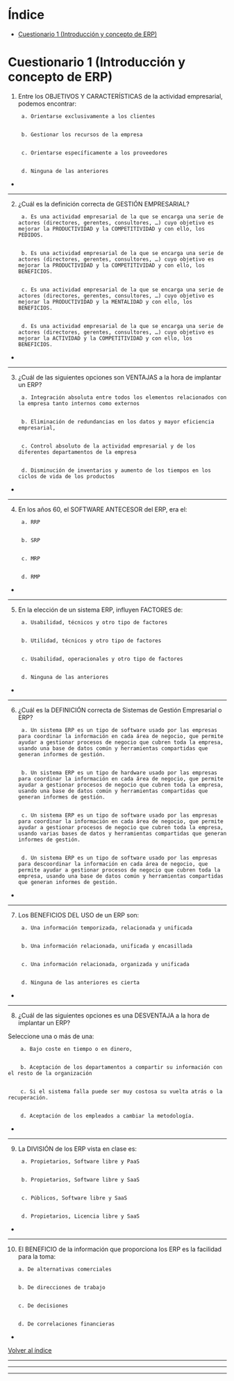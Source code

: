 # Índice
- [Cuestionario 1 (Introducción y concepto de ERP)](#cuestionario-1-introducción-y-concepto-de-erp)

# Cuestionario 1 (Introducción y concepto de ERP)

1. Entre los OBJETIVOS Y CARACTERÍSTICAS de la actividad empresarial, podemos encontrar:

        a. Orientarse exclusivamente a los clientes


        b. Gestionar los recursos de la empresa


        c. Orientarse específicamente a los proveedores


        d. Ninguna de las anteriores

- 

---

2. ¿Cuál es la definición correcta de GESTIÓN EMPRESARIAL?

        a. Es una actividad empresarial de la que se encarga una serie de actores (directores, gerentes, consultores, …) cuyo objetivo es mejorar la PRODUCTIVIDAD y la COMPETITIVIDAD y con ello, los PEDIDOS.


        b. Es una actividad empresarial de la que se encarga una serie de actores (directores, gerentes, consultores, …) cuyo objetivo es mejorar la PRODUCTIVIDAD y la COMPETITIVIDAD y con ello, los BENEFICIOS.


        c. Es una actividad empresarial de la que se encarga una serie de actores (directores, gerentes, consultores, …) cuyo objetivo es mejorar la PRODUCTIVIDAD y la MENTALIDAD y con ello, los BENEFICIOS.


        d. Es una actividad empresarial de la que se encarga una serie de actores (directores, gerentes, consultores, …) cuyo objetivo es mejorar la ACTIVIDAD y la COMPETITIVIDAD y con ello, los BENEFICIOS.

- 

---

3. ¿Cuál de las siguientes opciones son VENTAJAS a la hora de implantar un ERP?

        a. Integración absoluta entre todos los elementos relacionados con la empresa tanto internos como externos


        b. Eliminación de redundancias en los datos y mayor eficiencia empresarial,


        c. Control absoluto de la actividad empresarial y de los diferentes departamentos de la empresa


        d. Disminución de inventarios y aumento de los tiempos en los ciclos de vida de los productos

- 

---

4. En los años 60, el SOFTWARE ANTECESOR del ERP, era el:

        a. RRP


        b. SRP


        c. MRP


        d. RMP

- 

---

5. En la elección de un sistema ERP, influyen FACTORES de:

        a. Usabilidad, técnicos y otro tipo de factores


        b. Utilidad, técnicos y otro tipo de factores


        c. Usabilidad, operacionales y otro tipo de factores


        d. Ninguna de las anteriores

- 

---

6. ¿Cuál es la DEFINICIÓN correcta de Sistemas de Gestión Empresarial o ERP?

        a. Un sistema ERP es un tipo de software usado por las empresas para coordinar la información en cada área de negocio, que permite ayudar a gestionar procesos de negocio que cubren toda la empresa, usando una base de datos común y herramientas compartidas que generan informes de gestión.


        b. Un sistema ERP es un tipo de hardware usado por las empresas para coordinar la información en cada área de negocio, que permite ayudar a gestionar procesos de negocio que cubren toda la empresa, usando una base de datos común y herramientas compartidas que generan informes de gestión.


        c. Un sistema ERP es un tipo de software usado por las empresas para coordinar la información en cada área de negocio, que permite ayudar a gestionar procesos de negocio que cubren toda la empresa, usando varias bases de datos y herramientas compartidas que generan informes de gestión.


        d. Un sistema ERP es un tipo de software usado por las empresas para descoordinar la información en cada área de negocio, que permite ayudar a gestionar procesos de negocio que cubren toda la empresa, usando una base de datos común y herramientas compartidas que generan informes de gestión.

- 

---

7. Los BENEFICIOS DEL USO de un ERP son:

        a. Una información temporizada, relacionada y unificada


        b. Una información relacionada, unificada y encasillada


        c. Una información relacionada, organizada y unificada


        d. Ninguna de las anteriores es cierta

- 

---

8. ¿Cuál de las siguientes opciones es una DESVENTAJA a la hora de implantar un ERP?

Seleccione una o más de una:

        a. Bajo coste en tiempo o en dinero,


        b. Aceptación de los departamentos a compartir su información con el resto de la organización


        c. Si el sistema falla puede ser muy costosa su vuelta atrás o la recuperación.


        d. Aceptación de los empleados a cambiar la metodología.

- 

---

9. La DIVISIÓN de los ERP vista en clase es:

        a. Propietarios, Software libre y PaaS


        b. Propietarios, Software libre y SaaS


        c. Públicos, Software libre y SaaS


        d. Propietarios, Licencia libre y SaaS

- 

---

10. El BENEFICIO de la información que proporciona los ERP es la facilidad para la toma:

        a. De alternativas comerciales


        b. De direcciones de trabajo


        c. De decisiones


        d. De correlaciones financieras

- 

[Volver al índice](#índice)

---
---
---

